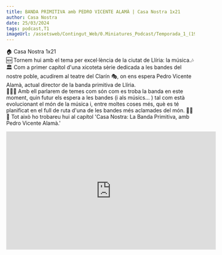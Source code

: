 ```yaml
---
title: BANDA PRIMITIVA amb PEDRO VICENTE ALAMÀ | Casa Nostra 1x21
author: Casa Nostra
date: 25/03/2024
tags: podcast,T1
imageUrl: /assetsweb/Contingut_Web/0.Miniatures_Podcast/Temporada_1_(1920x1080)/CASANOSTRA_Capítol21_1920x1080.jpg
---
```


<p>🏠 Casa Nostra 1x21
<br>🆕 Tornem hui amb el tema per excel·lència de la ciutat de Llíria: la música.🎶
<br>🏛️ Com a primer capítol d&#39;una xicoteta sèrie dedicada a les bandes del nostre poble, acudirem al teatre del Clarín 🎭, on ens espera Pedro Vicente Alamà, actual director de la banda primitiva de Llíria.
<br>👨🏻‍💼 Amb ell parlarem de temes com són com es troba la banda en este moment, quin futur els espera a les bandes (i als músics... ) tal com està evolucionant el món de la música i, entre moltes coses més, què es té planificat en el full de ruta d&#39;una de les bandes més aclamades del món. 🕺🏻
<br>🎺 Tot això ho trobareu hui al capítol &#39;Casa Nostra: La Banda Primitiva, amb Pedro Vicente Alamà.&#39;</p>

<iframe width="560" height="315" src="https://www.youtube.com/embed/cuLblU3-Ftg?si=PZBn6Ndagkci10ou" title="YouTube video player" frameborder="0" allow="accelerometer; autoplay; clipboard-write; encrypted-media; gyroscope; picture-in-picture; web-share" referrerpolicy="strict-origin-when-cross-origin" allowfullscreen></iframe>
